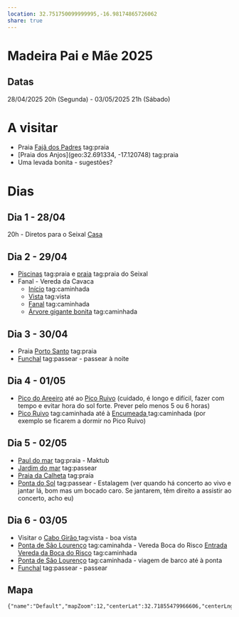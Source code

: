 ```yaml
---
location: 32.751750099999995,-16.98174865726062
share: true
---
```

# Madeira Pai e Mãe 2025
## Datas

28/04/2025 20h (Segunda) - 03/05/2025 21h (Sábado)

# A visitar

- Praia [Fajã dos Padres](geo:32.6567461,-17.0255486) tag:praia
- [Praia dos Anjos](geo:32.691334, -17.120748) tag:praia
- Uma levada bonita - sugestões?
# Dias

## Dia 1 - 28/04

20h - Diretos para o Seixal [Casa](geo:32.82349,-17.11032)

## Dia 2 - 29/04 

- [Piscinas](geo:32.827060,-17.110493) tag:praia e [praia](geo:32.821916,-17.103071) tag:praia do Seixal
- Fanal - Vereda da Cavaca 
	- [Início](geo:32.815641,-17.113282) tag:caminhada
	- [Vista](geo:32.808995,-17.125437) tag:vista 
	- [Fanal](geo:32.809781,-17.140846) tag:caminhada   
	- [Árvore gigante bonita](geo:32.819538,-17.14731) tag:caminhada

## Dia 3 - 30/04

- Praia [Porto Santo](geo:33.0657845,-16.336223627136313) tag:praia
- [Funchal](geo:32.64965,-16.908679) tag:passear - passear à noite
## Dia 4 - 01/05

- [Pico do Areeiro](geo:32.7355733,-16.9286501) até ao [Pico Ruivo](geo:32.7603786,-16.9437638) (cuidado, é longo e difícil, fazer com tempo e evitar hora do sol forte. Prever pelo menos 5 ou 6 horas)
-  [Pico Ruivo](geo:32.7603786,-16.9437638) tag:caminhada até à [Encumeada ](geo:32.74409635,-17.0184637) tag:caminhada (por exemplo se ficarem a dormir no Pico Ruivo)

## Dia 5 - 02/05

- [Paul do mar](geo:32.7547748,-17.227238) tag:praia - Maktub
- [Jardim do mar](geo:32.7375582,-17.2111304) tag:passear
- [Praia da Calheta](geo:32.7185635,-17.174060227941702) tag:praia
- [Ponta do Sol](geo:32.681068,-17.104073) tag:passear - Estalagem (ver quando há concerto ao vivo e jantar lá, bom mas um bocado caro. Se jantarem, têm direito a assistir ao concerto, acho eu)

## Dia 6 - 03/05

- Visitar o [Cabo Girão ](geo:32.6564403,-17.004440570955882) tag:vista - boa vista
- [Ponta de São Lourenço](geo:32.74513805,-16.711407852875524) tag:caminahda - Vereda Boca do Risco [Entrada Vereda da Boca do Risco](geo:32.748844,-16.741025) tag:caminhada
- [Ponta de São Lourenço](geo:32.74513805,-16.711407852875524) tag:caminhada - viagem de barco até à ponta
- [Funchal](geo:32.64965,-16.908679) tag:passear - passear

## Mapa

```mapview
{"name":"Default","mapZoom":12,"centerLat":32.71855479966606,"centerLng":-17.295913696289066,"query":"path:\"1_Personal/1_Travel/4_Madeira2025_paiMae.md\"","chosenMapSource":0,"autoFit":false,"lock":false,"showLinks":false,"linkColor":"red","markerLabels":"off","embeddedHeight":600}
```

